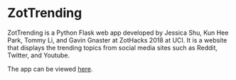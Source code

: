 # ZotTrending

ZotTrending is a Python Flask web app developed by Jessica Shu, Kun Hee Park, Tommy Li, and Gavin Gnaster at ZotHacks 2018 at UCI. It is a website that displays the trending topics from social media sites such as Reddit, Twitter, and Youtube.  

The app can be viewed [here](http://www.zot-trending.appspot.com).
